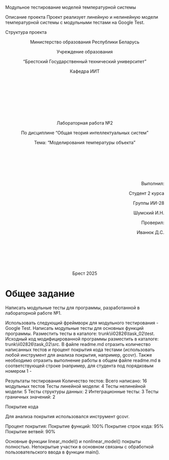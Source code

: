  Модульное тестирование моделей температурной системы

 Описание проекта
Проект реализует линейную и нелинейную модели температурной системы с модульными тестами на Google Test.

 Структура проекта

<p align="center"> Министерство образования Республики Беларусь</p>
<p align="center">Учреждение образования</p>
<p align="center">“Брестский Государственный технический университет”</p>
<p align="center">Кафедра ИИТ</p>
<br><br><br><br><br><br><br>
<p align="center">Лабораторная работа №2</p>
<p align="center">По дисциплине “Общая теория интеллектуальных систем”</p>
<p align="center">Тема: “Моделирования температуры объекта”</p>
<br><br><br><br><br>
<p align="right">Выполнил:</p>
<p align="right">Студент 2 курса</p>
<p align="right">Группы ИИ-28</p>
<p align="right">Шумский И.Н.</p>
<p align="right">Проверил:</p>
<p align="right">Иванюк Д.С.</p>
<br><br><br><br><br>
<p align="center">Брест 2025</p>

# Общее задание #
Написать модульные тесты для программы, разработанной в лабораторной работе №1.

Использовать следующий фреймворк для модульного тестирования - Google Test.
Написать модульные тесты для основных функций программы. Разместить тесты в каталоге: trunk\ii02826\task_02\test.
Исходный код модифицированной программы разместить в каталоге: trunk\ii02826\task_02\src.
В файле readme.md отразить количество написанных тестов и процент покрытия кода тестами (использовать любой инструмент для анализа покрытия, например, gcovr).
Также необходимо отразить выполнение работы в общем файле readme.md в соответствующей строке (например, для студента под порядковым номером 1 -

 Результаты тестирования
Количество тестов:
Всего написано: 16 модульных тестов
Тесты линейной модели: 4
Тесты нелинейной модели: 5
Тесты структуры данных: 2
Интеграционные тесты: 3
Тесты граничных значений: 2

 Покрытие кода

Для анализа покрытия использовался инструмент gcovr.

 Процент покрытия:
Покрытие функций: 100%
Покрытие строк кода: 95%
Покрытие ветвей: 90%

Основные функции linear_model() и nonlinear_model() покрыты полностью. Непокрытые участки в основном связаны с обработкой пользовательского ввода в функции main().